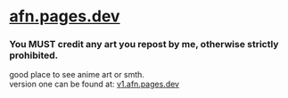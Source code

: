 # [afn.pages.dev](https://afn.pages.dev)

### You MUST credit any art you repost by me, otherwise strictly prohibited.
good place to see anime art or smth.<br/>version one can be found at: [v1.afn.pages.dev](https://v1.afn.pages.dev)
